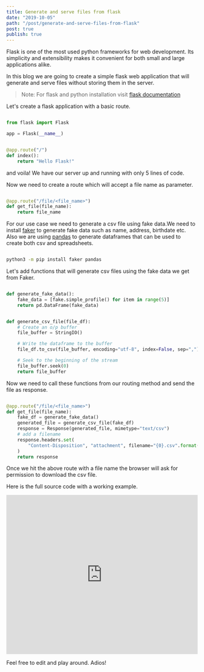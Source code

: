 ```yaml
---
title: Generate and serve files from flask
date: "2019-10-05"
path: "/post/generate-and-serve-files-from-flask"
post: true
publish: true
---
```


Flask is one of the most used python frameworks for web development. Its
simplicity and extensibility makes it convenient for both small and large
applications alike.

In this blog we are going to create a simple flask web application that will 
generate and serve files without storing them in the server.

> Note: For flask and python installation visit 
> [flask documentation](https://flask.palletsprojects.com/en/1.1.x/)

Let's create a flask application with a basic route.

``` python

from flask import Flask

app = Flask(__name__)


@app.route("/")
def index():
    return "Hello Flask!"

```

and voila! We have our server up and running with only 5 lines of code.

Now we need to create a route which will accept a file name as parameter.

``` python

@app.route("/file/<file_name>")
def get_file(file_name):
    return file_name

```

For our use case we need to generate a csv file using fake data.We need to 
install [faker](https://github.com/joke2k/faker) to generate fake data such
as name, address, birthdate etc. Also we are using 
[pandas](https://github.com/pandas-dev/pandas) to generate dataframes that 
can be used to create both csv and spreadsheets.

``` bash 

python3 -m pip install faker pandas

```

Let's add functions that will generate csv files using the fake data we get 
from Faker.

``` python

def generate_fake_data():
    fake_data = [fake.simple_profile() for item in range(5)]
    return pd.DataFrame(fake_data)


def generate_csv_file(file_df):
    # Create an o/p buffer
    file_buffer = StringIO()

    # Write the dataframe to the buffer
    file_df.to_csv(file_buffer, encoding="utf-8", index=False, sep=",")

    # Seek to the beginning of the stream
    file_buffer.seek(0)
    return file_buffer

```

Now we need to call these functions from our routing method and send the file
as response.

``` python

@app.route("/file/<file_name>")
def get_file(file_name):
    fake_df = generate_fake_data()
    generated_file = generate_csv_file(fake_df)
    response = Response(generated_file, mimetype="text/csv")
    # add a filename
    response.headers.set(
        "Content-Disposition", "attachment", filename="{0}.csv".format(file_name)
    )
    return response


```

Once we hit the above route with a file name the browser will ask for 
permission to download the csv file.

Here is the full source code with a working example.

<div class="glitch-embed-wrap" style="height: 420px; width: 100%;">
  <iframe
    src="https://glitch.com/embed/#!/embed/bubble-curio?path=server.py&previewSize=0"
    title="exclusive-sneezeweed on Glitch"
    style="height: 100%; width: 100%; border: 0;">
  </iframe>
</div>

Feel free to edit and play around. Adios!
